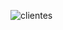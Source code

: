 ![clientes](https://user-images.githubusercontent.com/33435097/230233142-13c4a34f-998f-4698-b753-f5a636784de1.PNG)
